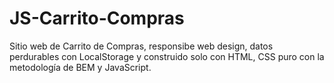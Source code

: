 # JS-Carrito-Compras
Sitio web de Carrito de Compras, responsibe web design, datos perdurables con LocalStorage y construido solo con HTML, CSS puro con la metodología de BEM y JavaScript.
